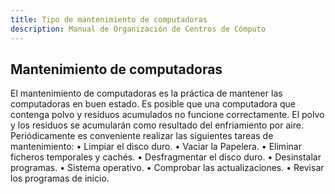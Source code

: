 ```yaml
---
title: Tipo de mantenimiento de computadoras
description: Manual de Organización de Centros de Cómputo
---
```

## Mantenimiento de computadoras
El mantenimiento de computadoras es la práctica de mantener las computadoras en buen estado. Es posible que una computadora que contenga polvo y residuos acumulados no funcione correctamente. El polvo y los residuos se acumularán como resultado del enfriamiento por aire.
Periódicamente es conveniente realizar las siguientes tareas de mantenimiento:
•	Limpiar el disco duro.
•	Vaciar la Papelera.
•	Eliminar ficheros temporales y cachés.
•	Desfragmentar el disco duro.
•	Desinstalar programas.
•	Sistema operativo.
•	Comprobar las actualizaciones.
•	Revisar los programas de inicio.
